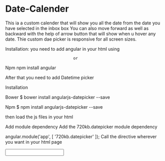 # Date-Calender

This ia a custom calender that will show you all the date from the date you have selected in the inbox box 
You can also move forward as well as backward with the help of arrow button that will show when u hover any date.
Thie custom dae picker is responsive for all screen sizes.

Installation:
you need to add angular in your html using 
<script src="https://ajax.googleapis.com/ajax/libs/angularjs/1.6.9/angular.min.js"></script>
                                
                                  or
Npm
npm install angular
                          
After that you need to add Datetime picker 

Installation		

Bower
$ bower install angularjs-datepicker --save

Npm
$ npm install angularjs-datepicker --save

then load the js files in your html

Add module dependency
Add the 720kb.datepicker module dependency

angular.module('app', [
  '720kb.datepicker'
 ]);
Call the directive wherever you want in your html page

<datepicker>
  <input ng-model="date" type="text"/>
</datepicker>

